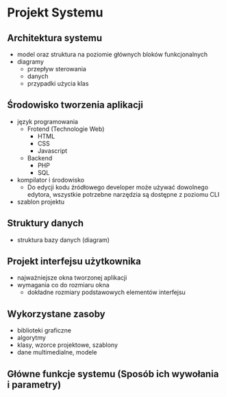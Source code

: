 # Projekt Systemu

## Architektura systemu

- model oraz struktura na poziomie głównych bloków funkcjonalnych
- diagramy
    - przepływ sterowania
    - danych
    - przypadki użycia klas

## Środowisko tworzenia aplikacji

- język programowania
    - Frotend (Technologie Web)
        - HTML
        - CSS
        - Javascript
    - Backend
        - PHP
        - SQL
- kompilator i środowisko
    - Do edycji kodu źródłowego developer może używać dowolnego edytora, wszystkie potrzebne narzędzia są dostępne z poziomu CLI
- szablon projektu

## Struktury danych

- struktura bazy danych (diagram)

## Projekt interfejsu użytkownika

- najważniejsze okna tworzonej aplikacji
- wymagania co do rozmiaru okna
    - dokładne rozmiary podstawowych elementów interfejsu

## Wykorzystane zasoby

- biblioteki graficzne
- algorytmy
- klasy, wzorce projektowe, szablony
- dane multimedialne, modele

## Główne funkcje systemu (Sposób ich wywołania i parametry)


